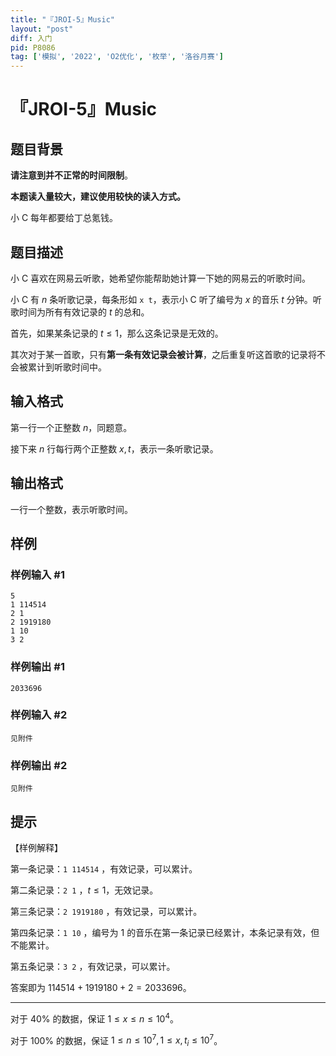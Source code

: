 ```yaml
---
title: "『JROI-5』Music"
layout: "post"
diff: 入门
pid: P8086
tag: ['模拟', '2022', 'O2优化', '枚举', '洛谷月赛']
---
```

# 『JROI-5』Music
## 题目背景

**请注意到并不正常的时间限制**。

**本题读入量较大，建议使用较快的读入方式。**

小 C 每年都要给丁总氪钱。
## 题目描述



小 C 喜欢在网易云听歌，她希望你能帮助她计算一下她的网易云的听歌时间。

小 C 有 $n$ 条听歌记录，每条形如 `x t`，表示小 C 听了编号为 $x$ 的音乐 $t$ 分钟。听歌时间为所有有效记录的 $t$ 的总和。

首先，如果某条记录的 $t\leq1$，那么这条记录是无效的。

其次对于某一首歌，只有**第一条有效记录会被计算**，之后重复听这首歌的记录将不会被累计到听歌时间中。

## 输入格式

第一行一个正整数 $n$，同题意。

接下来 $n$ 行每行两个正整数 $x, t$，表示一条听歌记录。

## 输出格式

一行一个整数，表示听歌时间。
## 样例

### 样例输入 #1
```
5
1 114514
2 1
2 1919180
1 10
3 2
```
### 样例输出 #1
```
2033696
```
### 样例输入 #2
```
见附件
```
### 样例输出 #2
```
见附件
```
## 提示

【样例解释】

第一条记录：`1 114514` ，有效记录，可以累计。

第二条记录：`2 1` ，$t\leq1$，无效记录。

第三条记录：`2 1919180` ，有效记录，可以累计。

第四条记录：`1 10` ，编号为 $1$ 的音乐在第一条记录已经累计，本条记录有效，但不能累计。

第五条记录：`3 2` ，有效记录，可以累计。

答案即为 $114514+1919180+2=2033696$。

___

对于 $40\%$ 的数据，保证 $1\leq x\leq n\leq 10^4$。

对于 $100\%$ 的数据，保证 $1\leq n\leq 10^7,1\leq x,t_i\leq 10^7$。



